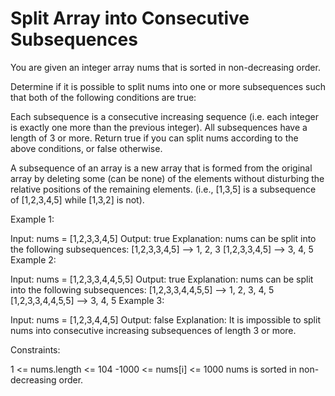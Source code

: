 # Split Array into Consecutive Subsequences

You are given an integer array nums that is sorted in non-decreasing order.

Determine if it is possible to split nums into one or more subsequences such that both of the following conditions are true:

Each subsequence is a consecutive increasing sequence (i.e. each integer is exactly one more than the previous integer).
All subsequences have a length of 3 or more.
Return true if you can split nums according to the above conditions, or false otherwise.

A subsequence of an array is a new array that is formed from the original array by deleting some (can be none) of the elements without disturbing the relative positions of the remaining elements. (i.e., [1,3,5] is a subsequence of [1,2,3,4,5] while [1,3,2] is not).

 

Example 1:

Input: nums = [1,2,3,3,4,5]
Output: true
Explanation: nums can be split into the following subsequences:
[1,2,3,3,4,5] --> 1, 2, 3
[1,2,3,3,4,5] --> 3, 4, 5
Example 2:

Input: nums = [1,2,3,3,4,4,5,5]
Output: true
Explanation: nums can be split into the following subsequences:
[1,2,3,3,4,4,5,5] --> 1, 2, 3, 4, 5
[1,2,3,3,4,4,5,5] --> 3, 4, 5
Example 3:

Input: nums = [1,2,3,4,4,5]
Output: false
Explanation: It is impossible to split nums into consecutive increasing subsequences of length 3 or more.
 

Constraints:

1 <= nums.length <= 104
-1000 <= nums[i] <= 1000
nums is sorted in non-decreasing order.